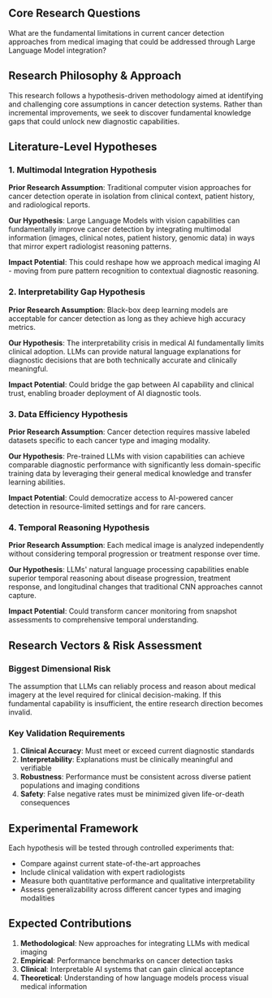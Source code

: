 ## Core Research Questions

What are the fundamental limitations in current cancer detection approaches from medical imaging that could be addressed through Large Language Model integration?

## Research Philosophy & Approach

This research follows a hypothesis-driven methodology aimed at identifying and challenging core assumptions in cancer detection systems. Rather than incremental improvements, we seek to discover fundamental knowledge gaps that could unlock new diagnostic capabilities.

## Literature-Level Hypotheses

### 1. Multimodal Integration Hypothesis

**Prior Research Assumption**: Traditional computer vision approaches for cancer detection operate in isolation from clinical context, patient history, and radiological reports.

**Our Hypothesis**: Large Language Models with vision capabilities can fundamentally improve cancer detection by integrating multimodal information (images, clinical notes, patient history, genomic data) in ways that mirror expert radiologist reasoning patterns.

**Impact Potential**: This could reshape how we approach medical imaging AI - moving from pure pattern recognition to contextual diagnostic reasoning.

### 2. Interpretability Gap Hypothesis

**Prior Research Assumption**: Black-box deep learning models are acceptable for cancer detection as long as they achieve high accuracy metrics.

**Our Hypothesis**: The interpretability crisis in medical AI fundamentally limits clinical adoption. LLMs can provide natural language explanations for diagnostic decisions that are both technically accurate and clinically meaningful.

**Impact Potential**: Could bridge the gap between AI capability and clinical trust, enabling broader deployment of AI diagnostic tools.

### 3. Data Efficiency Hypothesis

**Prior Research Assumption**: Cancer detection requires massive labeled datasets specific to each cancer type and imaging modality.

**Our Hypothesis**: Pre-trained LLMs with vision capabilities can achieve comparable diagnostic performance with significantly less domain-specific training data by leveraging their general medical knowledge and transfer learning abilities.

**Impact Potential**: Could democratize access to AI-powered cancer detection in resource-limited settings and for rare cancers.

### 4. Temporal Reasoning Hypothesis

**Prior Research Assumption**: Each medical image is analyzed independently without considering temporal progression or treatment response over time.

**Our Hypothesis**: LLMs' natural language processing capabilities enable superior temporal reasoning about disease progression, treatment response, and longitudinal changes that traditional CNN approaches cannot capture.

**Impact Potential**: Could transform cancer monitoring from snapshot assessments to comprehensive temporal understanding.

## Research Vectors & Risk Assessment

### Biggest Dimensional Risk

The assumption that LLMs can reliably process and reason about medical imagery at the level required for clinical decision-making. If this fundamental capability is insufficient, the entire research direction becomes invalid.

### Key Validation Requirements

1. **Clinical Accuracy**: Must meet or exceed current diagnostic standards
2. **Interpretability**: Explanations must be clinically meaningful and verifiable
3. **Robustness**: Performance must be consistent across diverse patient populations and imaging conditions
4. **Safety**: False negative rates must be minimized given life-or-death consequences

## Experimental Framework

Each hypothesis will be tested through controlled experiments that:

* Compare against current state-of-the-art approaches
* Include clinical validation with expert radiologists
* Measure both quantitative performance and qualitative interpretability
* Assess generalizability across different cancer types and imaging modalities

## Expected Contributions

1. **Methodological**: New approaches for integrating LLMs with medical imaging
2. **Empirical**: Performance benchmarks on cancer detection tasks
3. **Clinical**: Interpretable AI systems that can gain clinical acceptance
4. **Theoretical**: Understanding of how language models process visual medical information